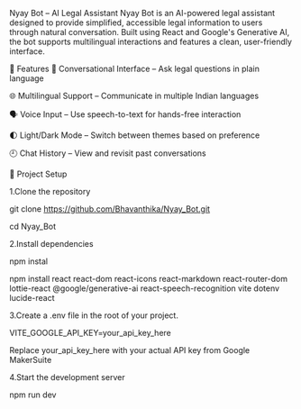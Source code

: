Nyay Bot – AI Legal Assistant
Nyay Bot is an AI-powered legal assistant designed to provide simplified, accessible legal information to users through natural conversation. Built using React and Google's Generative AI, the bot supports multilingual interactions and features a clean, user-friendly interface.

🚀 Features
💬 Conversational Interface – Ask legal questions in plain language

🌐 Multilingual Support – Communicate in multiple Indian languages

🗣️ Voice Input – Use speech-to-text for hands-free interaction

🌓 Light/Dark Mode – Switch between themes based on preference

🕘 Chat History – View and revisit past conversations


📁 Project Setup

1.Clone the repository 

git clone https://github.com/Bhavanthika/Nyay_Bot.git 

cd Nyay_Bot

2.Install dependencies 

npm instal 

npm install react react-dom react-icons react-markdown react-router-dom lottie-react @google/generative-ai react-speech-recognition vite dotenv lucide-react

3.Create a .env file in the root of your project. 

VITE_GOOGLE_API_KEY=your_api_key_here 

Replace your_api_key_here with your actual API key from Google MakerSuite

4.Start the development server 

npm run dev 

